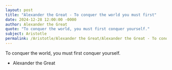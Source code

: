 ```yaml
---
layout: post
title: "Alexander the Great - To conquer the world you must first"
date: 2024-12-28 12:00:00 -0000
author: Alexander the Great
quote: "To conquer the world, you must first conquer yourself."
subject: Aristotle
permalink: /Aristotle/Alexander the Great/Alexander the Great - To conquer the world you must first
---
```


To conquer the world, you must first conquer yourself.

- Alexander the Great
